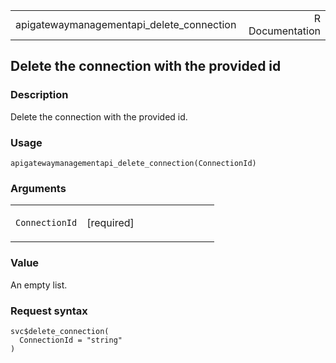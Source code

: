 <table style="width: 100%;">
<tbody>
<tr class="odd">
<td>apigatewaymanagementapi_delete_connection</td>
<td style="text-align: right;">R Documentation</td>
</tr>
</tbody>
</table>

## Delete the connection with the provided id

### Description

Delete the connection with the provided id.

### Usage

    apigatewaymanagementapi_delete_connection(ConnectionId)

### Arguments

<table>
<colgroup>
<col style="width: 35%" />
<col style="width: 65%" />
</colgroup>
<tbody>
<tr class="odd">
<td><code
id="apigatewaymanagementapi_delete_connection_:_ConnectionId">ConnectionId</code></td>
<td><p>[required]</p></td>
</tr>
</tbody>
</table>

### Value

An empty list.

### Request syntax

    svc$delete_connection(
      ConnectionId = "string"
    )
